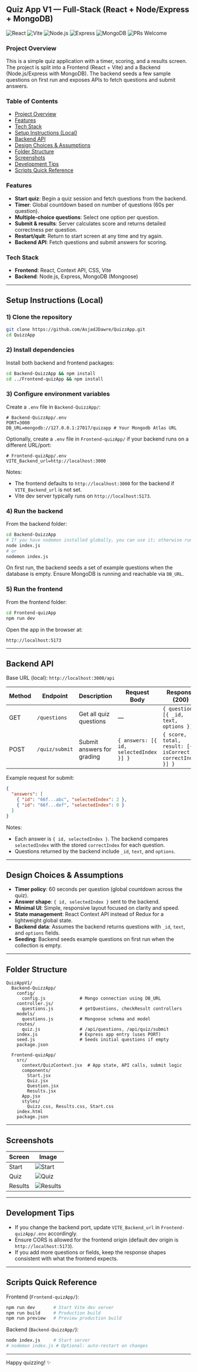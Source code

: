## Quiz App V1 — Full‑Stack (React + Node/Express + MongoDB)

![React](https://img.shields.io/badge/React-19-blue?logo=react)
![Vite](https://img.shields.io/badge/Vite-7.1-646CFF?logo=vite)
![Node.js](https://img.shields.io/badge/Node.js-20-339933?logo=node.js)
![Express](https://img.shields.io/badge/Express-5-black?logo=express)
![MongoDB](https://img.shields.io/badge/MongoDB-8-brightgreen?logo=mongodb)
![PRs Welcome](https://img.shields.io/badge/PRs-welcome-brightgreen)

### Project Overview
This is a simple quiz application with a timer, scoring, and a results screen. The project is split into a Frontend (React + Vite) and a Backend (Node.js/Express with MongoDB). The backend seeds a few sample questions on first run and exposes APIs to fetch questions and submit answers.

### Table of Contents
- [Project Overview](#project-overview)
- [Features](#features)
- [Tech Stack](#tech-stack)
- [Setup Instructions (Local)](#setup-instructions-local)
- [Backend API](#backend-api)
- [Design Choices & Assumptions](#design-choices--assumptions)
- [Folder Structure](#folder-structure)
- [Screenshots](#screenshots)
- [Development Tips](#development-tips)
- [Scripts Quick Reference](#scripts-quick-reference)

### Features
- **Start quiz**: Begin a quiz session and fetch questions from the backend.
- **Timer**: Global countdown based on number of questions (60s per question).
- **Multiple‑choice questions**: Select one option per question.
- **Submit & results**: Server calculates score and returns detailed correctness per question.
- **Restart/quit**: Return to start screen at any time and try again.
- **Backend API**: Fetch questions and submit answers for scoring.

### Tech Stack
- **Frontend**: React, Context API, CSS, Vite
- **Backend**: Node.js, Express, MongoDB (Mongoose)

---

## Setup Instructions (Local)

### 1) Clone the repository
```bash
git clone https://github.com/AsjadJDawre/QuizzApp.git
cd QuizzApp
```

### 2) Install dependencies
Install both backend and frontend packages:
```bash
cd Backend-QuizzApp && npm install
cd ../Frontend-quizApp && npm install
```

### 3) Configure environment variables

Create a `.env` file in `Backend-QuizzApp/`:
```env
# Backend-QuizzApp/.env
PORT=3000
DB_URL=mongodb://127.0.0.1:27017/quizapp # Your Mongodb Atlas URL
```

Optionally, create a `.env` file in `Frontend-quizApp/` if your backend runs on a different URL/port:
```env
# Frontend-quizApp/.env
VITE_Backend_url=http://localhost:3000
```

Notes:
- The frontend defaults to `http://localhost:3000` for the backend if `VITE_Backend_url` is not set.
- Vite dev server typically runs on `http://localhost:5173`.

### 4) Run the backend
From the backend folder:
```bash
cd Backend-QuizzApp
# If you have nodemon installed globally, you can use it; otherwise run node directly
node index.js
# or
nodemon index.js
```

On first run, the backend seeds a set of example questions when the database is empty. Ensure MongoDB is running and reachable via `DB_URL`.

### 5) Run the frontend
From the frontend folder:
```bash
cd Frontend-quizApp
npm run dev
```

Open the app in the browser at:
```text
http://localhost:5173
```

---

## Backend API

Base URL (local): `http://localhost:3000/api`

| Method | Endpoint        | Description                 | Request Body                          | Response (200)                        |
|--------|------------------|-----------------------------|----------------------------------------|---------------------------------------|
| GET    | `/questions`     | Get all quiz questions      | —                                      | `{ questions: [{ _id, text, options }] }` |
| POST   | `/quiz/submit`   | Submit answers for grading  | `{ answers: [{ id, selectedIndex }] }` | `{ score, total, result: [{ isCorrect, correctIndex }] }` |

Example request for submit:
```json
{
  "answers": [
    { "id": "66f...abc", "selectedIndex": 2 },
    { "id": "66f...def", "selectedIndex": 0 }
  ]
}
```

Notes:
- Each answer is `{ id, selectedIndex }`. The backend compares `selectedIndex` with the stored `correctIndex` for each question.
- Questions returned by the backend include `_id`, `text`, and `options`.

---

## Design Choices & Assumptions
- **Timer policy**: 60 seconds per question (global countdown across the quiz).
- **Answer shape**: `{ id, selectedIndex }` sent to the backend.
- **Minimal UI**: Simple, responsive layout focused on clarity and speed.
- **State management**: React Context API instead of Redux for a lightweight global state.
- **Backend data**: Assumes the backend returns questions with `_id`, `text`, and `options` fields.
- **Seeding**: Backend seeds example questions on first run when the collection is empty.

---

## Folder Structure

```text
QuizAppV1/
  Backend-QuizzApp/
    config/
      config.js             # Mongo connection using DB_URL
    controller.js/
      questions.js          # getQuestions, checkResult controllers
    models/
      questions.js          # Mongoose schema and model
    routes/
      quiz.js               # /api/questions, /api/quiz/submit
    index.js                # Express app entry (uses PORT)
    seed.js                 # Seeds initial questions if empty
    package.json

  Frontend-quizApp/
    src/
      context/QuizContext.jsx  # App state, API calls, submit logic
      components/
        Start.jsx
        Quiz.jsx
        Question.jsx
        Results.jsx
      App.jsx
      styles/
        Quizz.css, Results.css, Start.css
    index.html
    package.json
```

---

## Screenshots

| Screen | Image |
|---|---|
| Start | ![Start](./Frontend-quizApp/public/screenshort-start.png) |
| Quiz | ![Quiz](./Frontend-quizApp/public/screenshort-quiz.png) |
| Results | ![Results](./Frontend-quizApp/public/screenshort-result.png) |

---

## Development Tips
- If you change the backend port, update `VITE_Backend_url` in `Frontend-quizApp/.env` accordingly.
- Ensure CORS is allowed for the frontend origin (default dev origin is `http://localhost:5173`).
- If you add more questions or fields, keep the response shapes consistent with what the frontend expects.

---

## Scripts Quick Reference

Frontend (`Frontend-quizApp/`):
```bash
npm run dev       # Start Vite dev server
npm run build     # Production build
npm run preview   # Preview production build
```

Backend (`Backend-QuizzApp/`):
```bash
node index.js     # Start server
# nodemon index.js # Optional: auto-restart on changes
```

---

Happy quizzing! ✨


